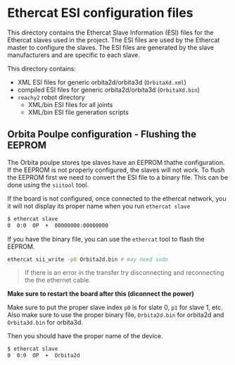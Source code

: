 # Ethercat ESI configuration files

This directory contains the Ethercat Slave Information (ESI) files for the Ethercat slaves used in the project. The ESI files are used by the Ethercat master to configure the slaves. The ESI files are generated by the slave manufacturers and are specific to each slave.

This directory contains:
- XML ESI files for generic orbita2d/orbita3d (`OrbitaXd.xml`)
- compiled ESI files for generic orbita2d/orbita3d (`OrbitaXd.bin`)
- `reachy2` robot directory
    - XML/bin ESI files for all joints
    - XML/bin ESI file generation scripts


## Orbita Poulpe configuration - Flushing the EEPROM

The Orbita poulpe stores tpe slaves have an EEPROM thathe configuration. If the EEPROM is not properly configured, the slaves will not work. To flush the EEPROM first we need to convert the ESI file to a binary file. This can be done using the `siitool` tool. 

If the board is not configured, once connected to the ethercat network, you it will not display its proper name when you run `ethercat slave`

```sh
$ ethercat slave
0  0:0  OP  +  00000000:00000000
```

If you have the binary file, you can use the `ethercat` tool to flash the EEPROM. 

```bash
ethercat sii_write -p0 Orbita2d.bin # may need sudo
```

> If there is an error in the transfer try disconnecting and reconnecting the the ethernet cable.

**Make sure to restart the board after this (diconnect the power)**

Make sure to put the proper slave index `p0` is for slate 0, `p1` for slave 1, etc.
Also make sure to use the proper binary file, `Orbita2d.bin` for orbita2d and `Orbita3d.bin` for orbita3d.


Then you should have the proper name of the device. 
```sh
$ ethercat slave
0  0:0  OP  +  Orbita2d
```